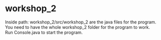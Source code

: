 # workshop_2

Inside path: workshop_2/src/workshop_2 are the java files for the program. You need to have the whole workshop_2 folder for the program to work. Run Console.java to start the program.
